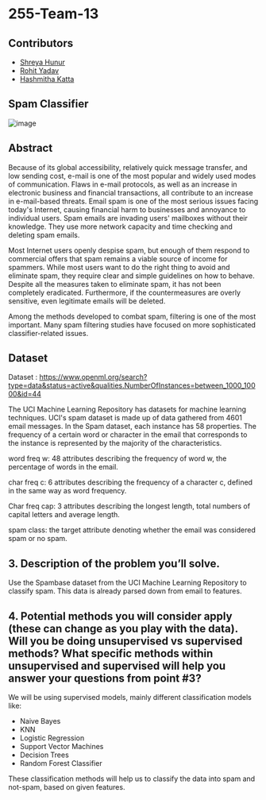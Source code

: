 # 255-Team-13

## Contributors
* [Shreya Hunur](https://github.com/shreyahunur) <br/>
* [Rohit Yadav](https://github.com/Rohitky34) <br/>
* [Hashmitha Katta](https://github.com/hashmithakatta) <br/>

## Spam Classifier 
![image](https://user-images.githubusercontent.com/64269342/164372641-e1073755-48de-481c-823d-643dd9bfdb11.png)

## Abstract 

Because of its global accessibility, relatively quick message transfer, and low sending cost, e-mail is one of the most popular and widely used modes of communication. Flaws in e-mail protocols, as well as an increase in electronic business and financial transactions, all contribute to an increase in e-mail-based threats. Email spam is one of the most serious issues facing today's Internet, causing financial harm to businesses and annoyance to individual users. Spam emails are invading users' mailboxes without their knowledge. They use more network capacity and time checking and deleting spam emails.

Most Internet users openly despise spam, but enough of them respond to commercial offers that spam remains a viable source of income for spammers. While most users want to do the right thing to avoid and eliminate spam, they require clear and simple guidelines on how to behave. Despite all the measures taken to eliminate spam, it has not been completely eradicated. Furthermore, if the countermeasures are overly sensitive, even legitimate emails will be deleted.

Among the methods developed to combat spam, filtering is one of the most important. Many spam filtering studies have focused on more sophisticated classifier-related issues.


## Dataset

Dataset : https://www.openml.org/search?type=data&status=active&qualities.NumberOfInstances=between_1000_10000&id=44

The UCI Machine Learning Repository has datasets for machine learning techniques. UCI's spam dataset is made up of data gathered from 4601 email messages. In the Spam dataset, each instance has 58 properties. The frequency of a certain word or character in the email that corresponds to the instance is represented by the majority of the characteristics.

word freq w: 48 attributes describing the frequency of word w, the percentage of words in the email.

char freq c: 6 attributes describing the frequency of a character c, defined in the same way as word frequency.

Char freq cap: 3 attributes describing the longest length, total numbers of capital letters and average length.

spam class: the target attribute denoting whether the email was considered spam or no spam.

## 3. Description of the problem you’ll solve. 

Use the Spambase dataset from the UCI Machine Learning Repository to classify spam. This data is already parsed down from email to features.

## 4. Potential methods you will consider apply (these can change as you play with the data). Will you be doing unsupervised vs supervised methods? What specific methods within unsupervised and supervised will help you answer your questions from point #3?

We will be using supervised models, mainly different classification models like:

* Naive Bayes
* KNN
* Logistic Regression
* Support Vector Machines
* Decision Trees
* Random Forest Classifier

These classification methods will help us to classify the data into spam and not-spam, based on given features. 
